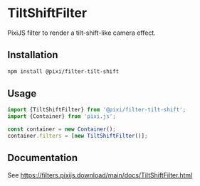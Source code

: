 # TiltShiftFilter

PixiJS filter to render a tilt-shift-like camera effect.

## Installation

```bash
npm install @pixi/filter-tilt-shift
```

## Usage

```js
import {TiltShiftFilter} from '@pixi/filter-tilt-shift';
import {Container} from 'pixi.js';

const container = new Container();
container.filters = [new TiltShiftFilter()];
```

## Documentation

See https://filters.pixijs.download/main/docs/TiltShiftFilter.html